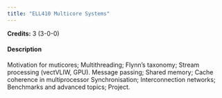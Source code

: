 ```yaml
---
title: "ELL410 Multicore Systems"
---
```

**Credits:** 3 (3-0-0)

#### Description
Motivation for muticores; Multithreading; Flynn’s taxonomy; Stream processing (vectVLIW, GPU). Message passing; Shared memory; Cache coherence in multiprocessor Synchronisation; Interconnection networks; Benchmarks and advanced topics; Project.